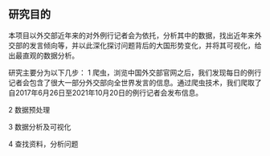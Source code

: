 ## 研究目的



本项目以外交部近年来的对外例行记者会为依托，分析其中的数据，找出近年来外交部的发言倾向等，并以此深化探讨问题背后的大国形势变化，并将其可视化，给出最直观的数据分析。

研究主要分为以下几步：
1 爬虫，浏览中国外交部官网之后，我们发现每日的例行记者会包含了很大一部分外交部向全世界发言的信息。通过爬虫技术，我们爬取了自2017年6月26日至2021年10月20日的例行记者会发布信息。

2 数据预处理

3 数据分析及可视化

4 查找资料，分析问题